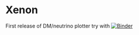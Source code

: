# Xenon
First release of DM/neutrino plotter
try with 
[![Binder](https://mybinder.org/badge_logo.svg)](https://mybinder.org/v2/gh/odadoun/Xenon/HEAD)
